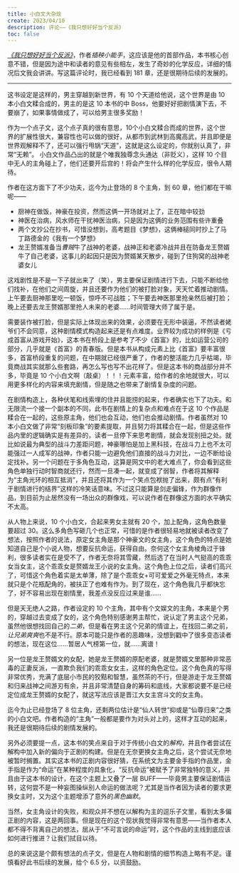 ```yaml
---
title: 小白文大杂烩
create: 2023/04/10
description: 评论——《我只想好好当个反派》
toc: false
---
```


[_《我只想好好当个反派》_](https://www.qidian.com/book/1035829000/)，作者*插秧小能手*，这应该是他的首部作品，本书核心创意不错，但是因为途中和读者的意见有些相左，发生了奇妙的化学反应，详细的情况后文我会讲讲。写这篇评论时，我已经看到 181 章，还是很期待后续的发展的。

---

这书设定是这样的，男主穿越到新世界，有 10 个天道给他说，这个世界是由 10 本小白文糅合成的，男主的是这 10 本书的中 Boss，他要好好把剧情演下去，不要崩了，如果事情做成了，可以给男主很多奖励！

作为一个点子文，这个点子真的很有意思，10个小白文糅合而成的世界，这个世界的扩展性很大，兼容性也可以做的很好，从都市到武林到高魔高武，并且即便是世界观解释不了，还可以强行甩锅“天道”，这就是这么设定的，你就别认真了，非常“无赖”。
小白文作品凸出的就是个唯我独尊念头通达（非贬义），这样 10 个目中无人的主角碰上了，他们还要开后宫的！将会产生什么样的化学反应，很令人期待。

作者在这方面下了不少功夫，迄今为止登场的 8 个主角，到 60 章，他们都在干嘛呢——

* 厨神在做饭，神豪在投资，然而这俩一开场就对上了，正在暗中较劲
* 神医在治病，风水师在干扰神医治病，只是因为这俩的业务范围有些许重叠
* 两个文抄公在抄书，可惜没想到，高考题目《梦想》，这俩棒槌同时抄上了马丁路德金的《我有一个梦想》
* 龙王赘婿准备当*曹贼*牛了战神的老婆，战神正和老婆冷战并且在防备龙王赘婿牛了自己老婆，这事儿的起因只是因为赘婿某天散步，碰到了住狗窝的战神老婆女儿

这戏剧性是不是一下子就出来了（笑），男主要保证剧情进行下去，只能不断给他们找补，在他们之间周旋，并且还要作为他们的被打脸对象，天天忙着推动剧情。
上午要去厨神那里吃一顿饭，惊呼不可战胜；下午要去神医那里抢亲然后被打脸；晚上还要去龙王赘婿那里抢人未来的老婆……时间管理大师了属于是。

需要装作被打脸，但是实际上体现出来的效果，必须要在无形中装逼，不然读者姥爷们不会同意，这种剧情模式构造起来还是有点难度。业界较为成功的样例是《亏成首富从游戏开始》，这本书在桥段上是参考了不少《首富》的，比如运营公司的部分，几乎就是《首富》的青春版。但是本书从构成元素上比《首富》要丰富很多，首富桥段重复的问题，在中期就已经很严重了，作者的整活能力几乎枯竭，毕竟商战其实就那么些套路，再怎么写也写不出花样了。但是这本书的商战部分并不多，毕竟是 10 个小白文啊（敲桌）！！！元素丰富，给作者的余地就很大，可以用更多样化的内容来填充剧情，但是随之也带来了剧情复杂度的问题。

在剧情构造上，各种伏笔和线索埋的住并且能捞的起来，作者确实也下了功夫。和无限流一个接一个副本的不同，此书在剧情上的复杂点和难点在于这 10 个作品是糅合在一起的，这些原主角，他们也会互动，他们也会推动剧情。作者虽然对 10 本小白文做了非常“刻板印象”的要素提取，并且努力将其糅合在一起，但是这些作品内里的逻辑确实是有差异的，读者一旦停下来思考剧情，就会发现别扭之处。就比如说最为典型的战斗力差距问题，神豪哪怕是加上黑科技，在战斗力上也不太可能强过一人成军的战神，作者只能一边避免他们直接的战斗力对比，一边不断给设定找补。另一个问题在于多角色互动，这算是网文中的老大难点了，你会看到这些角色单独行动时智商就还行，然而一旦凑一起，就变成了弱智，作者将其解释为“主角光环的相互抵消”，并且还将其作为一个笑点包袱抛了出来，颇有点“有利于剧情进行的结界”这样的冷笑话意味。不过这只能算是剑走偏锋，作为群像作品，到目前为止居然没有一场出众的群像戏，可以说作者在群像这方面的水平确实不太高。

从人物上来说，10 个小白文，合起来男女主就有 20 个，加上配角，这角色数量要超过 30。这么多角色写砸几个也正常，可惜的是作者很轻易地就被读者改变了想法，按照作者的说法，原定女主角是那个神豪文的女主角，这个角色的特点是她知道自己是个小说人物，想要反抗命运，获得自由。奈何这个女主角棱角过于锋利，很多读者实在是受不了，作者无奈将其雪藏，然后选了在当时人气挺高的乖乖女当女主，这个乖乖女是赘婿龙王小说的女主角。这个角色上位之后，读者们高兴了，可惜这个角色着实是太单薄，除了是个乖乖女+可可爱爱之外毫无特点，本来就只是个花瓶配角的，被扶正了也难有作为。到了现在，这个角色我几乎都快忘了，好不容易出现在剧情里，我差点没反应过来是谁……

但是天无绝人之路，作者设定的 10 个主角，其中有个文娱文的主角，本来是个男的，穿越过去变成了女的，这个角色特别感谢男主帮忙，说认定了男主这个兄弟，虽然他很想找回自己的*二弟*，但是看在男主这个兄弟的情谊上，在找回二弟之前，*让兄弟爽爽*也不是不行。原本可能只是作者的恶趣味，没想到戳中了很多变态读者的想法，现在这位……暂居人气榜第一位，就……离谱！

另一位是龙王赘婿文的女配，她是龙王赘婿的原配老婆，就是赘婿文里那种非常恶毒的正妻反派，一直欺负我们的乖乖女女主，这样的角色定位。这个角色真的写得非常优秀，充满了底层小市民的狡黠和智慧，虽然茶的不行，但是游走于龙王赘婿和归来战神之间游刃有余，并且非常清楚自身的筹码和底线，大家都说要不是已经定位成龙王赘婿的女配了，就这写法应该是晋江大女主宫斗文的女主角。

迄今为止已经登场了 8 位主角，还剩两位估计是“仙人转世”抑或是“仙尊归来”之类的小白文吧。作者构造的“主角”一般都是要作为对头对上的，这样才互动的起来，我还是很期待后续的剧情发展的。

另外必须要提一点，这本书的笑点来自于对于传统小白文的*解构*，并且作者尝试在解构中加入新的偏向于正剧的构建。但是在无奈更换女主角之后，这个尝试无奈地被暂时搁置。其实这本书的正剧内容很好猜，在系统文为主要金手指的作品里，金手指是作为“命运”在某种程度的具象化，“反抗命运”被赋予了非常独特的意义，并且由于这本书的设计，在这个主题上又叠了一层 BUFF——毕竟男主要保证剧情运转，这何尝不是一种妄图操纵别人命运的做法呢？尤其是当作者因为读者的要求更换女主时，又为这个主题增添了意外的*黑色幽默*。

当然，女主角设计的失败，和观众并不想在以解构为主的逗乐子文里，看到太多偏正剧的内容，这是两回事。但是现在的这个现状我觉得非常有意思——当作者本人都不得不背离自己的想法，屈从于“不可言说的命运”时，这个作品的主线到底应该如何进行推进？让我们拭目以待。

总的来说这是个颇有想法的点子文，但是在人物和剧情的细节构造上略有不足。谨慎看好此书后续的发展，给个 6.5 分，以资鼓励。
